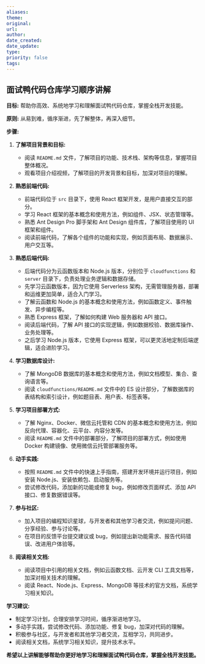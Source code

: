 ```yaml
---
aliases: 
theme: 
original: 
url: 
author: 
date_created: 
date_update: 
type: 
priority: false
tags:
---
```

## 面试鸭代码仓库学习顺序讲解

**目标:** 帮助你高效、系统地学习和理解面试鸭代码仓库，掌握全栈开发技能。

**原则:** 从易到难，循序渐进，先了解整体，再深入细节。

**步骤:**

1. **了解项目背景和目标:**
   - 阅读 `README.md` 文件，了解项目的功能、技术栈、架构等信息，掌握项目整体概况。
   - 观看项目介绍视频，了解项目的开发背景和目标，加深对项目的理解。

2. **熟悉前端代码:**
   - 前端代码位于 `src` 目录下，使用 React 框架开发，是用户直接交互的部分。
   - 学习 React 框架的基本概念和使用方法，例如组件、JSX、状态管理等。
   - 熟悉 Ant Design Pro 脚手架和 Ant Design 组件库，了解项目使用的 UI 框架和组件。
   - 阅读前端代码，了解各个组件的功能和实现，例如页面布局、数据展示、用户交互等。

3. **熟悉后端代码:**
   - 后端代码分为云函数版本和 Node.js 版本，分别位于 `cloudfunctions` 和 `server` 目录下，负责处理业务逻辑和数据存储。
   - 先学习云函数版本，因为它使用 Serverless 架构，无需管理服务器，部署和运维更加简单，适合入门学习。
   - 了解云函数和 Node.js 的基本概念和使用方法，例如函数定义、事件触发、异步编程等。
   - 熟悉 Express 框架，了解如何构建 Web 服务器和 API 接口。
   - 阅读后端代码，了解 API 接口的实现逻辑，例如数据校验、数据库操作、业务处理等。
   - 之后学习 Node.js 版本，它使用 Express 框架，可以更灵活地定制后端逻辑，适合进阶学习。

4. **学习数据库设计:**
   - 了解 MongoDB 数据库的基本概念和使用方法，例如文档模型、集合、查询语言等。
   - 阅读 `cloudfunctions/README.md` 文件中的 ES 设计部分，了解数据库的表结构和索引设计，例如题目表、用户表、标签表等。

5. **学习项目部署方式:**
   - 了解 Nginx、Docker、微信云托管和 CDN 的基本概念和使用方法，例如反向代理、容器化、云平台、内容分发等。
   - 阅读 `README.md` 文件中的部署部分，了解项目的部署方式，例如使用 Docker 构建镜像、使用微信云托管部署服务等。

6. **动手实践:**
   - 按照 `README.md` 文件中的快速上手指南，搭建开发环境并运行项目，例如安装 Node.js、安装依赖包、启动服务等。
   - 尝试修改代码，添加新的功能或修复 bug，例如修改页面样式、添加 API 接口、修复数据错误等。

7. **参与社区:**
   - 加入项目的编程知识星球，与开发者和其他学习者交流，例如提问问题、分享经验、参与讨论等。
   - 在项目的反馈平台提交建议或 bug，例如提出新功能需求、报告代码错误、改进用户体验等。

8. **阅读相关文档:**
   - 阅读项目中引用的相关文档，例如云函数文档、云开发 CLI 工具文档等，加深对相关技术的理解。
   - 阅读 React、Node.js、Express、MongoDB 等技术的官方文档，系统学习相关知识。

**学习建议:**

- 制定学习计划，合理安排学习时间，循序渐进地学习。
- 多动手实践，尝试修改代码、添加功能、修复 bug，加深对代码的理解。
- 积极参与社区，与开发者和其他学习者交流，互相学习，共同进步。
- 阅读相关文档，系统学习相关知识，提升技术水平。

**希望以上讲解能够帮助你更好地学习和理解面试鸭代码仓库，掌握全栈开发技能。**